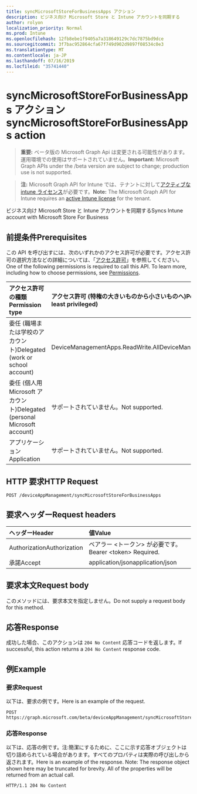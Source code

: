 ```yaml
---
title: syncMicrosoftStoreForBusinessApps アクション
description: ビジネス向け Microsoft Store と Intune アカウントを同期する
author: rolyon
localization_priority: Normal
ms.prod: Intune
ms.openlocfilehash: 12fb8ebe1f9405a7a318649129c7dc7875bd9dce
ms.sourcegitcommit: 3f7bac952864cfa67f749d902d9897f08534c0e3
ms.translationtype: MT
ms.contentlocale: ja-JP
ms.lasthandoff: 07/16/2019
ms.locfileid: "35741440"
---
```

# <a name="syncmicrosoftstoreforbusinessapps-action"></a><span data-ttu-id="4070b-103">syncMicrosoftStoreForBusinessApps アクション</span><span class="sxs-lookup"><span data-stu-id="4070b-103">syncMicrosoftStoreForBusinessApps action</span></span>

> <span data-ttu-id="4070b-104">**重要:** ベータ版の Microsoft Graph Api は変更される可能性があります。運用環境での使用はサポートされていません。</span><span class="sxs-lookup"><span data-stu-id="4070b-104">**Important:** Microsoft Graph APIs under the /beta version are subject to change; production use is not supported.</span></span>

> <span data-ttu-id="4070b-105">**注:** Microsoft Graph API for Intune では、テナントに対して[アクティブな intune ライセンス](https://go.microsoft.com/fwlink/?linkid=839381)が必要です。</span><span class="sxs-lookup"><span data-stu-id="4070b-105">**Note:** The Microsoft Graph API for Intune requires an [active Intune license](https://go.microsoft.com/fwlink/?linkid=839381) for the tenant.</span></span>

<span data-ttu-id="4070b-106">ビジネス向け Microsoft Store と Intune アカウントを同期する</span><span class="sxs-lookup"><span data-stu-id="4070b-106">Syncs Intune account with Microsoft Store For Business</span></span>

## <a name="prerequisites"></a><span data-ttu-id="4070b-107">前提条件</span><span class="sxs-lookup"><span data-stu-id="4070b-107">Prerequisites</span></span>
<span data-ttu-id="4070b-p101">この API を呼び出すには、次のいずれかのアクセス許可が必要です。アクセス許可の選択方法などの詳細については、「[アクセス許可](/graph/permissions-reference)」を参照してください。</span><span class="sxs-lookup"><span data-stu-id="4070b-p101">One of the following permissions is required to call this API. To learn more, including how to choose permissions, see [Permissions](/graph/permissions-reference).</span></span>

|<span data-ttu-id="4070b-110">アクセス許可の種類</span><span class="sxs-lookup"><span data-stu-id="4070b-110">Permission type</span></span>|<span data-ttu-id="4070b-111">アクセス許可 (特権の大きいものから小さいものへ)</span><span class="sxs-lookup"><span data-stu-id="4070b-111">Permissions (from most to least privileged)</span></span>|
|:---|:---|
|<span data-ttu-id="4070b-112">委任 (職場または学校のアカウント)</span><span class="sxs-lookup"><span data-stu-id="4070b-112">Delegated (work or school account)</span></span>|<span data-ttu-id="4070b-113">DeviceManagementApps.ReadWrite.All</span><span class="sxs-lookup"><span data-stu-id="4070b-113">DeviceManagementApps.ReadWrite.All</span></span>|
|<span data-ttu-id="4070b-114">委任 (個人用 Microsoft アカウント)</span><span class="sxs-lookup"><span data-stu-id="4070b-114">Delegated (personal Microsoft account)</span></span>|<span data-ttu-id="4070b-115">サポートされていません。</span><span class="sxs-lookup"><span data-stu-id="4070b-115">Not supported.</span></span>|
|<span data-ttu-id="4070b-116">アプリケーション</span><span class="sxs-lookup"><span data-stu-id="4070b-116">Application</span></span>|<span data-ttu-id="4070b-117">サポートされていません。</span><span class="sxs-lookup"><span data-stu-id="4070b-117">Not supported.</span></span>|

## <a name="http-request"></a><span data-ttu-id="4070b-118">HTTP 要求</span><span class="sxs-lookup"><span data-stu-id="4070b-118">HTTP Request</span></span>
<!-- {
  "blockType": "ignored"
}
-->
``` http
POST /deviceAppManagement/syncMicrosoftStoreForBusinessApps
```

## <a name="request-headers"></a><span data-ttu-id="4070b-119">要求ヘッダー</span><span class="sxs-lookup"><span data-stu-id="4070b-119">Request headers</span></span>
|<span data-ttu-id="4070b-120">ヘッダー</span><span class="sxs-lookup"><span data-stu-id="4070b-120">Header</span></span>|<span data-ttu-id="4070b-121">値</span><span class="sxs-lookup"><span data-stu-id="4070b-121">Value</span></span>|
|:---|:---|
|<span data-ttu-id="4070b-122">Authorization</span><span class="sxs-lookup"><span data-stu-id="4070b-122">Authorization</span></span>|<span data-ttu-id="4070b-123">ベアラー &lt;トークン&gt; が必要です。</span><span class="sxs-lookup"><span data-stu-id="4070b-123">Bearer &lt;token&gt; Required.</span></span>|
|<span data-ttu-id="4070b-124">承諾</span><span class="sxs-lookup"><span data-stu-id="4070b-124">Accept</span></span>|<span data-ttu-id="4070b-125">application/json</span><span class="sxs-lookup"><span data-stu-id="4070b-125">application/json</span></span>|

## <a name="request-body"></a><span data-ttu-id="4070b-126">要求本文</span><span class="sxs-lookup"><span data-stu-id="4070b-126">Request body</span></span>
<span data-ttu-id="4070b-127">このメソッドには、要求本文を指定しません。</span><span class="sxs-lookup"><span data-stu-id="4070b-127">Do not supply a request body for this method.</span></span>

## <a name="response"></a><span data-ttu-id="4070b-128">応答</span><span class="sxs-lookup"><span data-stu-id="4070b-128">Response</span></span>
<span data-ttu-id="4070b-129">成功した場合、このアクションは `204 No Content` 応答コードを返します。</span><span class="sxs-lookup"><span data-stu-id="4070b-129">If successful, this action returns a `204 No Content` response code.</span></span>

## <a name="example"></a><span data-ttu-id="4070b-130">例</span><span class="sxs-lookup"><span data-stu-id="4070b-130">Example</span></span>

### <a name="request"></a><span data-ttu-id="4070b-131">要求</span><span class="sxs-lookup"><span data-stu-id="4070b-131">Request</span></span>
<span data-ttu-id="4070b-132">以下は、要求の例です。</span><span class="sxs-lookup"><span data-stu-id="4070b-132">Here is an example of the request.</span></span>
``` http
POST https://graph.microsoft.com/beta/deviceAppManagement/syncMicrosoftStoreForBusinessApps
```

### <a name="response"></a><span data-ttu-id="4070b-133">応答</span><span class="sxs-lookup"><span data-stu-id="4070b-133">Response</span></span>
<span data-ttu-id="4070b-p102">以下は、応答の例です。注:簡潔にするために、ここに示す応答オブジェクトは切り詰められている場合があります。すべてのプロパティは実際の呼び出しから返されます。</span><span class="sxs-lookup"><span data-stu-id="4070b-p102">Here is an example of the response. Note: The response object shown here may be truncated for brevity. All of the properties will be returned from an actual call.</span></span>
``` http
HTTP/1.1 204 No Content
```






